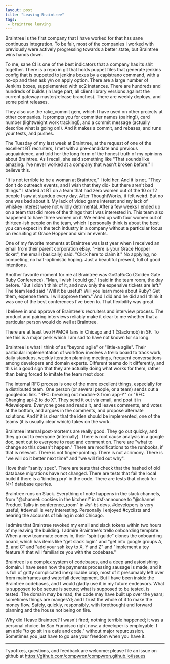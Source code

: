 ```yaml
---
layout: post
title: "Leaving Braintree"
tags:
 - braintree leaving
---
```


Braintree is the first company that I have worked for that has sane continuous integration. To be fair, most of the companies I worked with previously were actively progressing towards a better state, but Braintree wins hands down.

To me, sane CI is one of the best indicators that a company has its shit together. There is a repo in git that holds puppet files that generate jenkins config that is puppeted to jenkins boxes by a capistrano command, with a no-op and then ask y/n on apply option. There are a large number of Jenkins boxes, supplemented with ec2 instances. There are hundreds and hundreds of builds (in large part, all client library versions against the current gateway master/release branches). There are weekly deploys, and some point releases.

They also use the rake_commit gem, which I have used on other projects at other companies. It prompts you for committer names (pairing!), card number (lightweight work tracking!), and a commit message (actually describe what is going on!). And it makes a commit, and rebases, and runs your tests, and pushes. 

The Tuesday of my last week at Braintree, at the request of one of the excellent BT recruiters, I met with a pre-candidate and previous acquaintence, and told her the long form of the honest truth of my opinions about Braintree. As I recall, she said something like "That sounds like amazing. I've never worked at a company that wasn't broken before." I believe this. 

"It is not terrible to be a woman at Braintree," I told her. And it is not. "They don't do outreach events, and I wish that they did- but there aren't bad things." I started at BT on a team that had zero women out of the 10 or 12 people I saw at standup every day. After ThoughtWorks, it felt weird. But no one was bad about it. My lack of video game interest and my lack of whiskey interest were not wildly detrimental. After a few weeks I ended up on a team that did more of the things that I was interested in. This team also happened to have three women on it. We ended up with four women out of thirteen-ish people on the team, which I personally think is about the best you can expect in the tech industry in a company without a particular focus on recruiting at Grace Hopper and similar events. 

One of my favorite moments at Braintree was last year when I received an email from their parent corporation eBay. "Here is your Grace Hopper ticket", the email (basically) said. "Click here to claim it." No applying, no competing, no half-optimistic hoping. Just a beautiful present, full of good intentions. 

Another favorite moment for me at Braintree was GoGaRuCo (Golden Gate Ruby Conference). "Man, I wish I could go," I said in the team room, the day before. "But I didn't think of it, and now only the expensive tickets are left." The team lead said "Will it be useful? Will you learn more about Ruby? Get them, expense them. I will approve them." And I did and he did and I think it was one of the best conferences I've been to. That flexibility was great. 

I believe in and approve of Braintree's recruiters and interview process. The product and pairing interviews reliably make it clear to me whether that a particular person would do well at Braintree. 

There are at least two HPMOR fans in Chicago and 1 (Stackmob) in SF. To me this is a major perk which I am sad to have not known for so long. 

Braintree is what I think of as "beyond agile" or "little-a agile". Their particular implementation of workflow involves a trello board to track work, daily standups, weekly iteration planning meetings, frequent conversations among developers and domain experts. Different teams do it differently, and this is a good sign that they are actually doing what works for them, rather than being forced to imitate the team next door. 

The internal RFC process is one of the more excellent things, especially for a distributed team. One person (or several people, or a team) sends out a googledoc link. "RFC: breaking out module-X from app-Y" or "RFC: Changing api-Z to do X". They send it out via email, and post it in #developers. Everyone goes and reads it, and leaves comments, and votes at the bottom, and argues in the comments, and propose alternate solutions. And if it is clear that the idea should be implemented, one of the teams (it is usually clear which) takes on the work. 

Braintree internal post-mortems are really good. They go out quicky, and they go out to everyone (internally). There is root cause analysis in a google doc, sent out to everyone to read and comment on. There are "what to change so this doesn't happen." There are modifications to the runbooks, if that is relevant. There is not finger-pointing. There is not acrimony. There is "we will do it better next time" and "we will find out why".

I love their "sanity spec". There are tests that check that the hashed of old database migrations have not changed. There are tests that fail the local build if there is a 'binding.pry' in the code. There are tests that check for N+1 database queries. 

Braintree runs on Slack. Everything of note happens in the slack channels, from "@channel: cookies in the kitchen!" in #sf-announce to "@channel Product Talks in conference_room" in #sf-bt-devs. #developers is very useful; #devnull is very interesting. Personally I enjoyed #cyclists and hearing the accounts of biking in cold Chicago. 

I admire that Braintree revoked my email and slack tokens within two hours of my leaving the building. I admire Braintree's trello onboarding template. When a new teammate comes in, their "spirit guide" clones the onboarding board, which has items like "get slack login" and "get into google groups A, B, and C" and "add your ssh key to X, Y and Z" and "implement a toy feature X that will familiarize you with the codebase."

Braintree is a complex system of codebases, and a deep and astonishing domain. I have seen how the payments processing sausage is made, and it is full of gritty complicated inexplicable crap, most of it presumably left over from mainframes and waterfall development. But I have been inside the Braintree codebases, and I would gladly use it in my future endeavors. What is supposed to be secure is secure; what is supposed to be tested, is tested. The domain may be mad; the code may have built up over the years; sometimes things are manges'd; and I trust the whole of it to make the money flow. Safely, quickly, responsibly, with forethought and forward planning and the house not being on fire. 

Why did I leave Braintree? I wasn't fired; nothing terrible happened; it was a personal choice. In San Francisco right now, a developer is employable. I am able "to go sit in a cafe and code." without major repurcussion. Sometimes you just have to go use your freedom when you have it. 



------


Typofixes, questions, and feedback are welcome: please file an issue on github at https://github.com/compwron/compwron.github.io/issues
